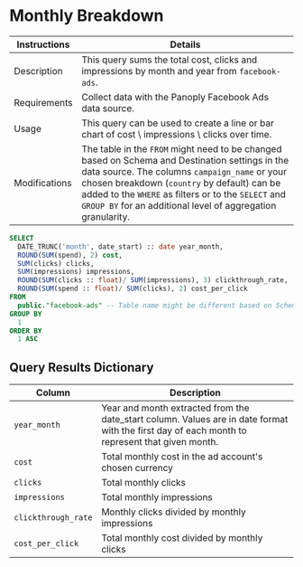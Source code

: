 # ﻿Monthly Breakdown

Instructions | Details
---|---
Description | This query sums the total cost, clicks and impressions by month and year from `facebook-ads`.
Requirements | Collect data with the Panoply Facebook Ads data source.
Usage | This query can be used to create a line or bar chart of cost \ impressions \ clicks over time.
Modifications | The table in the `FROM` might need to be changed based on Schema and Destination settings in the data source. The columns `campaign_name` or your chosen breakdown (`country` by default) can be added to the `WHERE` as filters or to the `SELECT` and `GROUP BY` for an additional level of aggregation granularity.

```sql
SELECT
  DATE_TRUNC('month', date_start) :: date year_month,
  ROUND(SUM(spend), 2) cost,
  SUM(clicks) clicks,
  SUM(impressions) impressions,
  ROUND(SUM(clicks :: float)/ SUM(impressions), 3) clickthrough_rate,
  ROUND(SUM(spend :: float)/ SUM(clicks), 2) cost_per_click
FROM
  public."facebook-ads" -- Table name might be different based on Schema and Destination settings in the data source
GROUP BY
  1
ORDER BY
  1 ASC
```

## Query Results Dictionary
Column | Description
---|---
`year_month`| Year and month extracted from the date_start column. Values are in date format with the first day of each month to represent that given month.
`cost`| Total monthly cost in the ad account's chosen currency
`clicks`| Total monthly clicks
`impressions`| Total monthly impressions
`clickthrough_rate`| Monthly clicks divided by monthly impressions
`cost_per_click`| Total monthly cost divided by monthly clicks

